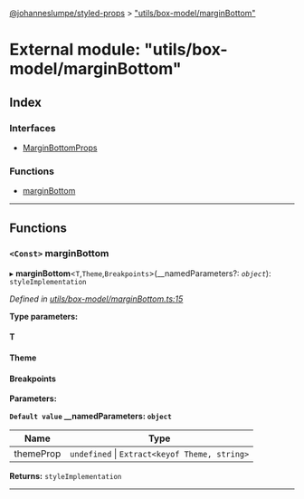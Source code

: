 [@johanneslumpe/styled-props](../README.md) > ["utils/box-model/marginBottom"](../modules/_utils_box_model_marginbottom_.md)

# External module: "utils/box-model/marginBottom"

## Index

### Interfaces

* [MarginBottomProps](../interfaces/_utils_box_model_marginbottom_.marginbottomprops.md)

### Functions

* [marginBottom](_utils_box_model_marginbottom_.md#marginbottom)

---

## Functions

<a id="marginbottom"></a>

### `<Const>` marginBottom

▸ **marginBottom**<`T`,`Theme`,`Breakpoints`>(__namedParameters?: *`object`*): `styleImplementation`

*Defined in [utils/box-model/marginBottom.ts:15](https://github.com/johanneslumpe/styled-props/blob/8e709f1/src/utils/box-model/marginBottom.ts#L15)*

**Type parameters:**

#### T 
#### Theme 
#### Breakpoints 
**Parameters:**

**`Default value` __namedParameters: `object`**

| Name | Type |
| ------ | ------ |
| themeProp | `undefined` \| `Extract<keyof Theme, string>` |

**Returns:** `styleImplementation`

___

